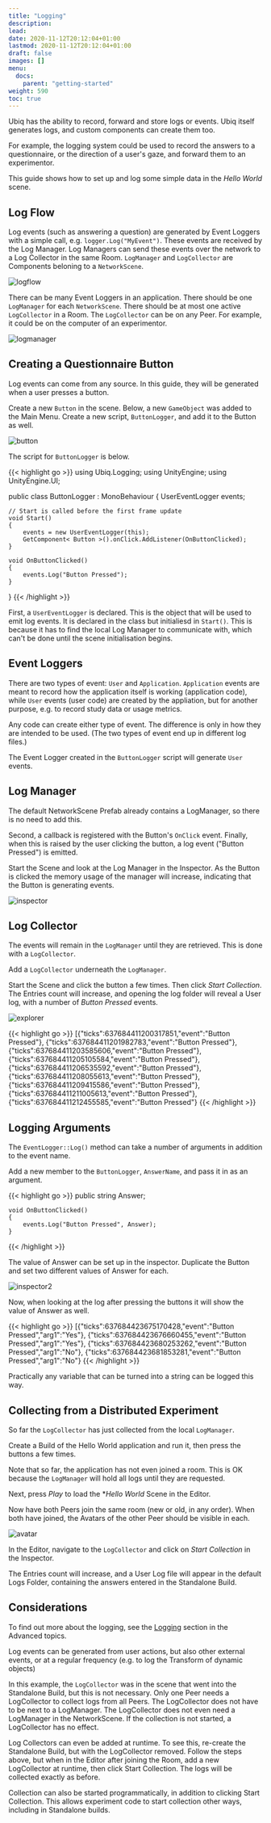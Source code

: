```yaml
---
title: "Logging"
description: 
lead: 
date: 2020-11-12T20:12:04+01:00
lastmod: 2020-11-12T20:12:04+01:00
draft: false
images: []
menu:
  docs:
    parent: "getting-started"
weight: 590
toc: true
---
```


Ubiq has the ability to record, forward and store logs or events. Ubiq itself generates logs, and custom components can create them too.

For example, the logging system could be used to record the answers to a questionnaire, or the direction of a user's gaze, and forward them to an experimentor.

This guide shows how to set up and log some simple data in the *Hello World* scene.

## Log Flow

Log events (such as answering a question) are generated by Event Loggers with a simple call, e.g. `logger.Log("MyEvent")`. These events are received by the Log Manager. Log Managers can send these events over the network to a Log Collector in the same Room. `LogManager` and `LogCollector` are Components beloning to a `NetworkScene`.

![logflow](logflow.png)

There can be many Event Loggers in an application. There should be one `LogManager` for each `NetworkScene`. There should be at most one active `LogCollector` in a Room. The `LogCollector` can be on any Peer. For example, it could be on the computer of an experimentor.

![logmanager](logmanager.png)

## Creating a Questionnaire Button

Log events can come from any source. In this guide, they will be generated when a user presses a button.

Create a new `Button` in the scene. Below, a new `GameObject` was added to the Main Menu. Create a new script, `ButtonLogger`, and add it to the Button as well.

![button](button.png)

The script for `ButtonLogger` is below.

{{< highlight go >}} 
using Ubiq.Logging;
using UnityEngine;
using UnityEngine.UI;

public class ButtonLogger : MonoBehaviour
{
    UserEventLogger events;

    // Start is called before the first frame update
    void Start()
    {
        events = new UserEventLogger(this);
        GetComponent< Button >().onClick.AddListener(OnButtonClicked);
    }

    void OnButtonClicked()
    {
        events.Log("Button Pressed");
    }
}
{{< /highlight >}}

First, a `UserEventLogger` is declared. This is the object that will be used to emit log events. It is declared in the class but initialiesd in `Start()`. This is because it has to find the local Log Manager to communicate with, which can't be done until the scene initialisation begins.

## Event Loggers

There are two types of event: `User` and `Application`. `Application` events are meant to record how the application itself is working (application code), while `User` events (user code) are created by the appliation, but for another purpose, e.g. to record study data or usage metrics.

Any code can create either type of event. The difference is only in how they are intended to be used. (The two types of event end up in different log files.)

The Event Logger created in the `ButtonLogger` script will generate `User` events.

## Log Manager

The default NetworkScene Prefab already contains a LogManager, so there is no need to add this.

Second, a callback is registered with the Button's `OnClick` event. Finally, when this is raised by the user clicking the button, a log event ("Button Pressed") is emitted.

Start the Scene and look at the Log Manager in the Inspector. As the Button is clicked the memory usage of the manager will increase, indicating that the Button is generating events.

![inspector](inspector.png)

## Log Collector

The events will remain in the `LogManager` until they are retrieved. This is done with a `LogCollector`.

Add a `LogCollector` underneath the `LogManager`.

Start the Scene and click the button a few times. Then click *Start Collection*. The Entries count will increase, and opening the log folder will reveal a User log, with a number of *Button Pressed* events.

![explorer](explorer.png)

{{< highlight go >}} 
[{"ticks":637684411200317851,"event":"Button Pressed"},
{"ticks":637684411201982783,"event":"Button Pressed"},
{"ticks":637684411203585606,"event":"Button Pressed"},
{"ticks":637684411205105584,"event":"Button Pressed"},
{"ticks":637684411206535592,"event":"Button Pressed"},
{"ticks":637684411208055613,"event":"Button Pressed"},
{"ticks":637684411209415586,"event":"Button Pressed"},
{"ticks":637684411211005613,"event":"Button Pressed"},
{"ticks":637684411212455585,"event":"Button Pressed"} 
{{< /highlight >}}

## Logging Arguments

The `EventLogger::Log()` method can take a number of arguments in addition to the event name.

Add a new member to the `ButtonLogger`, `AnswerName`, and pass it in as an argument.

{{< highlight go >}} 
public string Answer;

    void OnButtonClicked()
    {
        events.Log("Button Pressed", Answer);
    }
{{< /highlight >}}

The value of Answer can be set up in the inspector. Duplicate the Button and set two different values of Answer for each.

![inspector2](inspector2.png)

Now, when looking at the log after pressing the buttons it will show the value of Answer as well.

{{< highlight go >}} 
[{"ticks":637684423675170428,"event":"Button Pressed","arg1":"Yes"},
{"ticks":637684423676660455,"event":"Button Pressed","arg1":"Yes"},
{"ticks":637684423680253262,"event":"Button Pressed","arg1":"No"},
{"ticks":637684423681853281,"event":"Button Pressed","arg1":"No"}
{{< /highlight >}}

Practically any variable that can be turned into a string can be logged this way.

## Collecting from a Distributed Experiment

So far the `LogCollector` has just collected from the local `LogManager`.

Create a Build of the Hello World application and run it, then press the buttons a few times.

Note that so far, the application has not even joined a room. This is OK because the `LogManager` will hold all logs until they are requested.

Next, press *Play* to load the **Hello World* Scene in the Editor.

Now have both Peers join the same room (new or old, in any order). When both have joined, the Avatars of the other Peer should be visible in each.

![avatar](avatar.png)

In the Editor, navigate to the `LogCollector` and click on *Start Collection* in the Inspector.

The Entries count will increase, and a User Log file will appear in the default Logs Folder, containing the answers entered in the Standalone Build.

## Considerations

To find out more about the logging, see the [Logging](/docs/logging/introduction) section in the Advanced topics.

Log events can be generated from user actions, but also other external events, or at a regular frequency (e.g. to log the Transform of dynamic objects)

In this example, the `LogCollector` was in the scene that went into the Standalone Build, but this is not necessary. Only one Peer needs a LogCollector to collect logs from all Peers. The LogCollector does not have to be next to a LogManager. The LogCollector does not even need a LogManager in the NetworkScene. If the collection is not started, a LogCollector has no effect.

Log Collectors can even be added at runtime. To see this, re-create the Standalone Build, but with the LogCollector removed. Follow the steps above, but when in the Editor after joining the Room, add a new LogCollector at runtime, then click Start Collection. The logs will be collected exactly as before.

Collection can also be started programmatically, in addition to clicking Start Collection. This allows experiment code to start collection other ways, including in Standalone builds.

